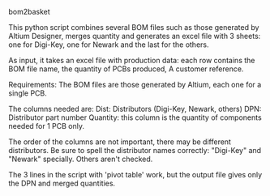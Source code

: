 bom2basket

This python script combines several BOM files such as those generated by Altium Designer,
merges quantity and generates an excel file with 3 sheets: one for Digi-Key, one for Newark
and the last for the others.

As input, it takes an excel file with production data: each row contains the BOM file name,
the quantity of PCBs produced, A customer reference.

Requirements:
The BOM files are those generated by Altium, each one for a single PCB.

The columns needed are:
Dist:	Distributors (Digi-Key, Newark, others)
DPN:	Distributor part number
Quantity: this column is the quantity of components needed for 1 PCB only. 

The order of the columns are not important, there may be different distributors.
Be sure to spell the distributor names correctly: "Digi-Key" and "Newark" specially.
Others aren't checked.

The 3 lines in the script with 'pivot table' work, but the output file gives only the DPN and
merged quantities.

